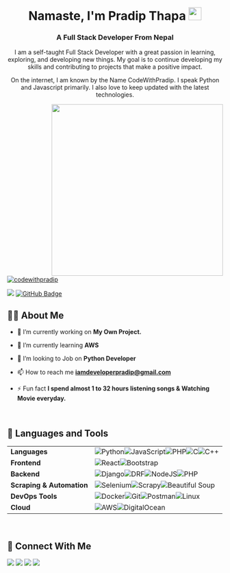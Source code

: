 <h1 align="center">Namaste, I'm Pradip Thapa <img src="https://raw.githubusercontent.com/MartinHeinz/MartinHeinz/master/wave.gif" width="30px"></h1>
<h3 align="center">A Full Stack Developer From Nepal </h3>

<p align="center">I am a self-taught Full Stack Developer with a great passion in learning, exploring, and developing new things. My goal is to continue developing my skills and contributing to projects that make a positive impact.</p>

<p align="center">On the internet, I am known by the Name CodeWithPradip. I speak Python and Javascript primarily. I also love to keep updated with the latest technologies.</p>

<a href="#">
 <img width="400" height="auto" align="right" src="https://cdn.dribbble.com/users/1162077/screenshots/3848914/programmer.gif" height="175px"/>
</a>

<p align="left"> <a href="https://twitter.com/codewithpradip" target="blank"><img src="https://img.shields.io/twitter/follow/codewithpradip?logo=twitter&style=for-the-badge" alt="codewithpradip" /></a></p>
<p>
<a href="https://github.com/Meghna-DAS/github-profile-views-counter"><img src="https://komarev.com/ghpvc/?username=codewithpradip"></a> <a href="https://github.com/codewithpradip?tab=followers"><img src="https://img.shields.io/github/followers/codewithpradip?label=Followers&style=social" alt="GitHub Badge"></a>
</p>

## 🙋‍♂️ About Me

- 🔭 I’m currently working on **My Own Project.**

- 🌱 I’m currently learning **AWS**

- 👯 I’m looking to Job on **Python Developer**

- 📫 How to reach me **[iamdeveloperpradip@gmail.com](https://gmail.com)**

- ⚡ Fun fact **I spend almost 1 to 32 hours listening songs & Watching Movie everyday.**

<br/>


<h2>🚀 Languages and Tools</h2>


| | |
| -------- | -------- | 
| **Languages** | ![Python](https://img.shields.io/badge/python-3670A0?style=for-the-badge&logo=python&logoColor=ffdd54)![JavaScript](https://img.shields.io/badge/javascript-%23323330.svg?style=for-the-badge&logo=javascript&logoColor=%23F7DF1E)![PHP](https://img.shields.io/badge/PHP-777BB4?style=for-the-badge&logo=PHP&logoColor=white)![C](https://img.shields.io/badge/c-%2300599C.svg?style=for-the-badge&logo=c&logoColor=white)![C++](https://img.shields.io/badge/c++-%2300599C.svg?style=for-the-badge&logo=c%2B%2B&logoColor=white)   |
|  **Frontend** | ![React](https://img.shields.io/badge/react-%2320232a.svg?style=for-the-badge&logo=react&logoColor=%2361DAFB)![Bootstrap](https://img.shields.io/badge/Bootstrap-7952B3?style=for-the-badge&logo=Bootstrap&logoColor=white)|
| **Backend** | ![Django](https://img.shields.io/badge/Django-0c4a32?style=for-the-badge&logo=Django&logoColor=white)![DRF](https://img.shields.io/badge/DRF-965353?style=for-the-badge&logo=Django&logoColor=white)![NodeJS](https://img.shields.io/badge/node.js-6DA55F?style=for-the-badge&logo=node.js&logoColor=white)![PHP](https://img.shields.io/badge/PHP-777BB4?style=for-the-badge&logo=PHP&logoColor=white)|
| **Scraping & Automation** | ![Selenium](https://img.shields.io/badge/Selenium-43B02A?style=for-the-badge&logo=Selenium&logoColor=white)![Scrapy](https://img.shields.io/badge/Scrapy-61a838?style=for-the-badge)![Beautiful Soup](https://img.shields.io/badge/Beautiful%20Soup-black?style=for-the-badge) |
| **DevOps Tools**|![Docker](https://img.shields.io/badge/docker-%230db7ed.svg?style=for-the-badge&logo=docker&logoColor=white)![Git](https://img.shields.io/badge/Git-F05032?style=for-the-badge&logo=Git&logoColor=white)![Postman](https://img.shields.io/badge/Postman-FF6C37?style=for-the-badge&logo=Postman&logoColor=white)![Linux](https://img.shields.io/badge/Linux-FCC624?style=for-the-badge&logo=Linux&logoColor=black)  | 
| **Cloud**|![AWS](https://img.shields.io/badge/AWS-232F3E?style=for-the-badge&logo=Amazon%20AWS&logoColor=white)![DigitalOcean](https://img.shields.io/badge/DigitalOcean-0080FF?style=for-the-badge&logo=DigitalOcean&logoColor=white)|
<br/>

<h2>🔗 Connect With Me</h2>

<p align="left">
<a href = "https://www.linkedin.com/in/codewithpradip/"><img src="https://img.shields.io/badge/LinkedIn-blue?style=for-the-badge&logo=LinkedIn&labelColor=blue"/></a> <a href = "https://www.youtube.com/codewithpradip"><img src="https://img.shields.io/badge/YouTube-FF0000?style=for-the-badge&logo=YouTube&labelColor=FF0000"/></a>
<a href = "https://www.instagram.com/codewithpradip/"><img src="https://img.shields.io/badge/Instagram-E4405F?style=for-the-badge&logo=Instagram&logoColor=white&labelColor=E4405F"/></a>
<a href = "https://twitter.com/codewithpradip"><img src="https://img.shields.io/badge/Twitter-1DA1F2?style=for-the-badge&logo=Twitter&logoColor=white&labelColor=1DA1F2"/></a>
</p>
